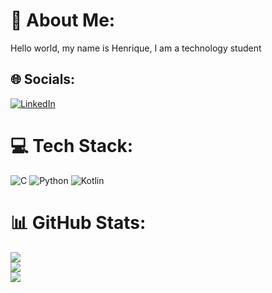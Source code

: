 # 💫 About Me:
Hello world, my name is Henrique, I am a technology student 


## 🌐 Socials:
[![LinkedIn](https://img.shields.io/badge/LinkedIn-%230077B5.svg?logo=linkedin&logoColor=white)](https://linkedin.com/in/https://www.linkedin.com/in/henrique-gon%C3%A7alves-da-silva-b09824237/) 

# 💻 Tech Stack:
![C](https://img.shields.io/badge/c-%2300599C.svg?style=for-the-badge&logo=c&logoColor=white) ![Python](https://img.shields.io/badge/python-3670A0?style=for-the-badge&logo=python&logoColor=ffdd54) ![Kotlin](https://img.shields.io/badge/kotlin-%237F52FF.svg?style=for-the-badge&logo=kotlin&logoColor=white)
# 📊 GitHub Stats:
![](https://github-readme-stats.vercel.app/api?username=Riqueesz01&theme=blueberry&hide_border=false&include_all_commits=false&count_private=false)<br/>
![](https://github-readme-streak-stats.herokuapp.com/?user=Riqueesz01&theme=blueberry&hide_border=false)<br/>
![](https://github-readme-stats.vercel.app/api/top-langs/?username=Riqueesz01&theme=blueberry&hide_border=false&include_all_commits=false&count_private=false&layout=compact)

<!-- Proudly created with GPRM ( https://gprm.itsvg.in ) -->